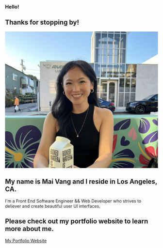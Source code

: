 ### Hello!

## Thanks for stopping by!
<img src="/src//assets/projectAsset/k.png"> 

## My name is Mai Vang and I reside in Los Angeles, CA. 
I'm a Front End Software Engineer && Web Developer who strives to deliever and create beautiful user UI interfaces.

## Please check out my portfolio website to learn more about me. 

[My Portfolio Website](https://vmaineng.github.io/portfolio2022/)
